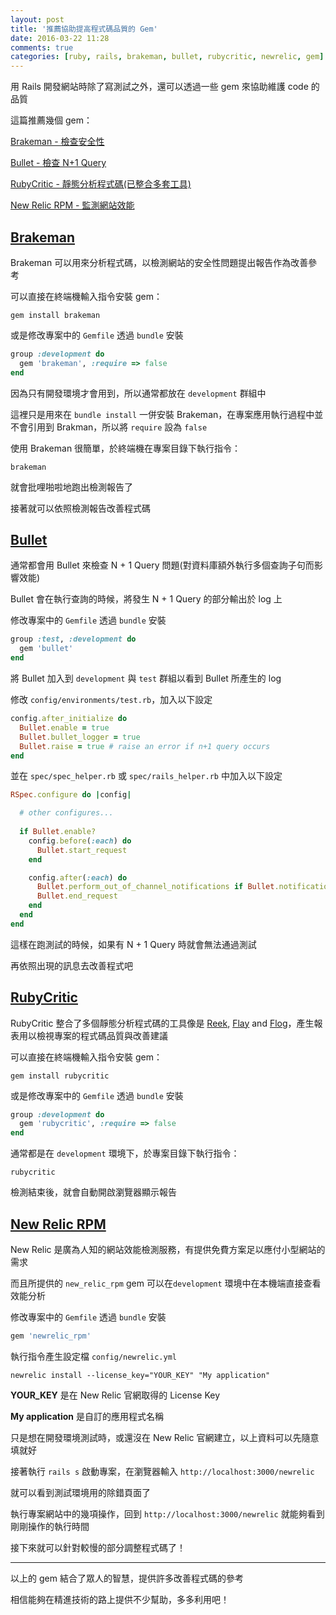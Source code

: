 ```yaml
---
layout: post
title: '推薦協助提高程式碼品質的 Gem'
date: 2016-03-22 11:28
comments: true
categories: [ruby, rails, brakeman, bullet, rubycritic, newrelic, gem]
---
```

用 Rails 開發網站時除了寫測試之外，還可以透過一些 gem 來協助維護 code 的品質

這篇推薦幾個 gem：

[Brakeman - 檢查安全性](https://github.com/presidentbeef/brakeman)

[Bullet - 檢查 N+1 Query](https://github.com/flyerhzm/bullet)

[RubyCritic - 靜態分析程式碼(已整合多套工具)](https://github.com/whitesmith/rubycritic)

[New Relic RPM - 監測網站效能](https://github.com/newrelic/rpm)

<!--more-->

## [Brakeman](https://github.com/presidentbeef/brakeman)

Brakeman 可以用來分析程式碼，以檢測網站的安全性問題提出報告作為改善參考

可以直接在終端機輸入指令安裝 gem：

```shell
gem install brakeman
```

或是修改專案中的 `Gemfile` 透過 `bundle` 安裝

```ruby
group :development do
  gem 'brakeman', :require => false
end
```

因為只有開發環境才會用到，所以通常都放在 `development` 群組中

這裡只是用來在 `bundle install` 一併安裝 Brakeman，在專案應用執行過程中並不會引用到 Brakman，所以將 `require` 設為 `false`

使用 Brakeman 很簡單，於終端機在專案目錄下執行指令：

```shell
brakeman
```

就會批哩啪啦地跑出檢測報告了

接著就可以依照檢測報告改善程式碼

## [Bullet](https://github.com/flyerhzm/bullet)

通常都會用 Bullet 來檢查 N + 1 Query 問題(對資料庫額外執行多個查詢子句而影響效能)

Bullet 會在執行查詢的時候，將發生 N + 1 Query 的部分輸出於 log 上

修改專案中的 `Gemfile` 透過 `bundle` 安裝

```ruby
group :test, :development do
  gem 'bullet'
end
```

將 Bullet 加入到 `development` 與 `test` 群組以看到 Bullet 所產生的 log 

修改 `config/environments/test.rb`，加入以下設定

```ruby
config.after_initialize do
  Bullet.enable = true
  Bullet.bullet_logger = true
  Bullet.raise = true # raise an error if n+1 query occurs
end
```

並在 `spec/spec_helper.rb` 或 `spec/rails_helper.rb` 中加入以下設定

```ruby
RSpec.configure do |config|

  # other configures...
  
  if Bullet.enable?
    config.before(:each) do
      Bullet.start_request
    end

    config.after(:each) do
      Bullet.perform_out_of_channel_notifications if Bullet.notification?
      Bullet.end_request
    end
  end
end
```

這樣在跑測試的時候，如果有 N + 1 Query 時就會無法通過測試

再依照出現的訊息去改善程式吧

## [RubyCritic](https://github.com/whitesmith/rubycritic)

RubyCritic 整合了多個靜態分析程式碼的工具像是 [Reek](https://github.com/troessner/reek), [Flay](https://github.com/seattlerb/flay) and [Flog](https://github.com/seattlerb/flog)，產生報表用以檢視專案的程式碼品質與改善建議

可以直接在終端機輸入指令安裝 gem：

```shell
gem install rubycritic
```

或是修改專案中的 `Gemfile` 透過 `bundle` 安裝

```ruby
group :development do
  gem 'rubycritic', :require => false
end
```

通常都是在 `development` 環境下，於專案目錄下執行指令：

```shell
rubycritic
```

檢測結束後，就會自動開啟瀏覽器顯示報告

## [New Relic RPM](https://github.com/newrelic/rpm)

New Relic 是廣為人知的網站效能檢測服務，有提供免費方案足以應付小型網站的需求

而且所提供的 `new_relic_rpm` gem 可以在`development` 環境中在本機端直接查看效能分析

修改專案中的 `Gemfile` 透過 `bundle` 安裝

```ruby
gem 'newrelic_rpm'
```

執行指令產生設定檔 `config/newrelic.yml`

```shell
newrelic install --license_key="YOUR_KEY" "My application"
```

**YOUR_KEY** 是在 New Relic 官網取得的 License Key

**My application** 是自訂的應用程式名稱

只是想在開發環境測試時，或還沒在 New Relic 官網建立，以上資料可以先隨意填就好

接著執行 `rails s` 啟動專案，在瀏覽器輸入 `http://localhost:3000/newrelic`

就可以看到測試環境用的除錯頁面了

執行專案網站中的幾項操作，回到 `http://localhost:3000/newrelic` 就能夠看到剛剛操作的執行時間

接下來就可以針對較慢的部分調整程式碼了！

----

以上的 gem 結合了眾人的智慧，提供許多改善程式碼的參考

相信能夠在精進技術的路上提供不少幫助，多多利用吧！